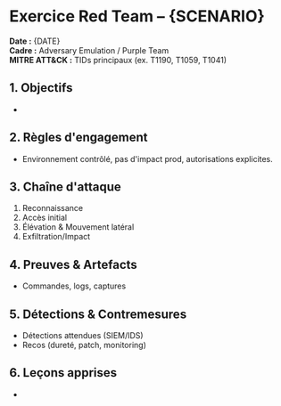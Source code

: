 # Exercice Red Team – {SCENARIO}

**Date :** {DATE}  
**Cadre :** Adversary Emulation / Purple Team  
**MITRE ATT&CK :** TIDs principaux (ex. T1190, T1059, T1041)

## 1. Objectifs
- 
## 2. Règles d'engagement
- Environnement contrôlé, pas d'impact prod, autorisations explicites.

## 3. Chaîne d'attaque
1. Reconnaissance
2. Accès initial
3. Élévation & Mouvement latéral
4. Exfiltration/Impact

## 4. Preuves & Artefacts
- Commandes, logs, captures

## 5. Détections & Contremesures
- Détections attendues (SIEM/IDS)
- Recos (dureté, patch, monitoring)

## 6. Leçons apprises
- 
